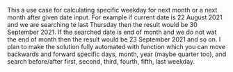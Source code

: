 This a use case for calculating specific weekday for next month or a next month after given date input. For example if current date is 22 August 2021 and we are searching te last Thursday then the result would be 30 September 2021. If the searched date is end of month and we do not wat the end of month then the result would be 23 September 2021 and so on.
I plan to make the solution fully automated with function which you can move backwards and forward specific days, month, year (maybe quarter too), and search before/after first, second, third, fourth, fifth, last weekday.
